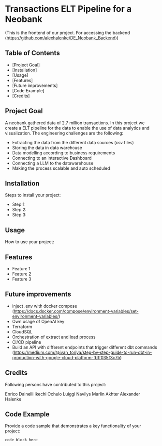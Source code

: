 # Transactions ELT Pipeline for a Neobank
(This is the frontend of our project. For accessing the backend (https://github.com/alexhalenke/DE_Neobank_Backend))

## Table of Contents
- [Project Goal]
- [Installation]
- [Usage]
- [Features]
- [Future improvements]
- [Code Example]
- [Credits]
  
  
## Project Goal

A neobank gathered data of 2.7 million transactions. In this project we create a ELT pipeline for the data to enable the use of data analytics and visualization. 
The engineering challenges are the following: 
  - Extracting the data from the different data sources (csv files)
  - Storing the data in data warehouse
  - Data modelling according to business requirements
  - Connecting to an interactive Dashboard 
  - Connecting a LLM to the datawarehouse
  - Making the process scalable and auto scheduled


## Installation

Steps to install your project:
  - Step 1:
  - Step 2:
  - Step 3: 
   

## Usage

How to use your project:


## Features

- Feature 1
- Feature 2
- Feature 3


## Future improvements 
  - inject .env with docker compose (https://docs.docker.com/compose/environment-variables/set-environment-variables/)
  - Own usage of OpenAI key
  - Terraform
  - CloudSQL
  - Orchestration of extract and load process
  - CI/CD pipeline
  - Build an API with different endpoints that trigger different dbt commands (https://medium.com/@ivan_toriya/step-by-step-guide-to-run-dbt-in-production-with-google-cloud-platform-fb1f035f3c7b)
    

## Credits  
Following persons have contributed to this project:

Enrico Dainelli
Ikechi Ochulo
Luiggi Navilys
Marlin Akhter
Alexander Halenke


## Code Example

Provide a code sample that demonstrates a key functionality of your project:
```[programming-language]
code block here
